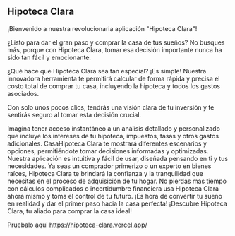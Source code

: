 ## Hipoteca Clara

¡Bienvenido a nuestra revolucionaria aplicación "Hipoteca Clara"!

¿Listo para dar el gran paso y comprar la casa de tus sueños? No busques más, porque con Hipoteca Clara, tomar esa decisión importante nunca ha sido tan fácil y emocionante.

¿Qué hace que Hipoteca Clara sea tan especial? ¡Es simple! Nuestra innovadora herramienta te permitirá calcular de forma rápida y precisa el costo total de comprar tu casa, incluyendo la hipoteca y todos los gastos asociados.

Con solo unos pocos clics, tendrás una visión clara de tu inversión y te sentirás seguro al tomar esta decisión crucial.

Imagina tener acceso instantáneo a un análisis detallado y personalizado que incluye los intereses de tu hipoteca, impuestos, tasas y otros gastos adicionales. CasaHipoteca Clara te mostrará diferentes escenarios y opciones, permitiéndote tomar decisiones informadas y optimizadas.
Nuestra aplicación es intuitiva y fácil de usar, diseñada pensando en ti y tus necesidades. Ya seas un comprador primerizo o un experto en bienes raíces, Hipoteca Clara te brindará la confianza y la tranquilidad que necesitas en el proceso de adquisición de tu hogar.
No pierdas más tiempo con cálculos complicados o incertidumbre financiera usa Hipoteca Clara ahora mismo y toma el control de tu futuro.
¡Es hora de convertir tu sueño en realidad y dar el primer paso hacia la casa perfecta!
¡Descubre Hipoteca Clara, tu aliado para comprar la casa ideal!

Pruebalo aqui https://hipoteca-clara.vercel.app/
